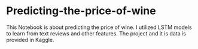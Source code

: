 # Predicting-the-price-of-wine

This Notebook is about predicting the price of wine. I utilized LSTM models to learn from text reviews and other features. The project and it is data is provided in Kaggle.  
